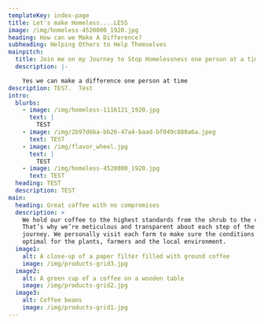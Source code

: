 ```yaml
---
templateKey: index-page
title: Let's make Homeless....LESS
image: /img/homeless-4520000_1920.jpg
heading: How can we Make A Difference?
subheading: Helping Others to Help Themselves
mainpitch:
  title: Join me on my Journey to Stop Homelessness one person at a time.
  description: |-

    Yes we can make a difference one person at time
description: TEST.  Test
intro:
  blurbs:
    - image: /img/homeless-1116121_1920.jpg
      text: |
        TEST
    - image: /img/2b97d6ba-bb26-47a4-baad-bf049c880a6a.jpeg
      text: TEST
    - image: /img/flavor_wheel.jpg
      text: |
        TEST
    - image: /img/homeless-4520000_1920.jpg
      text: TEST
  heading: TEST
  description: TEST
main:
  heading: Great coffee with no compromises
  description: >
    We hold our coffee to the highest standards from the shrub to the cup.
    That’s why we’re meticulous and transparent about each step of the coffee’s
    journey. We personally visit each farm to make sure the conditions are
    optimal for the plants, farmers and the local environment.
  image1:
    alt: A close-up of a paper filter filled with ground coffee
    image: /img/products-grid3.jpg
  image2:
    alt: A green cup of a coffee on a wooden table
    image: /img/products-grid2.jpg
  image3:
    alt: Coffee beans
    image: /img/products-grid1.jpg
---
```


